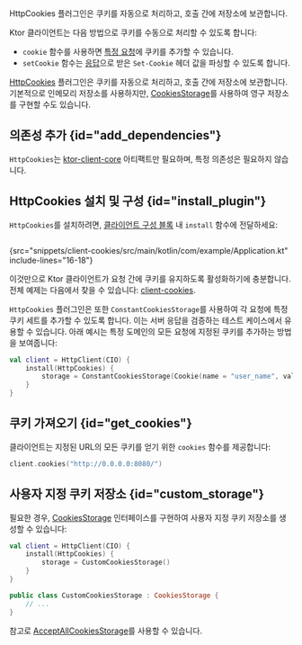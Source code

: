 [//]: # (title: 쿠키)

<primary-label ref="client-plugin"/>

<tldr>
<var name="example_name" value="client-cookies"/>
<include from="lib.topic" element-id="download_example"/>
</tldr>

<link-summary>
HttpCookies 플러그인은 쿠키를 자동으로 처리하고, 호출 간에 저장소에 보관합니다.
</link-summary>

Ktor 클라이언트는 다음 방법으로 쿠키를 수동으로 처리할 수 있도록 합니다:
* `cookie` 함수를 사용하면 [특정 요청](client-requests.md#cookies)에 쿠키를 추가할 수 있습니다.
* `setCookie` 함수는 [응답](client-responses.md#headers)으로 받은 `Set-Cookie` 헤더 값을 파싱할 수 있도록 합니다.

[HttpCookies](https://api.ktor.io/ktor-client/ktor-client-core/io.ktor.client.plugins.cookies/-http-cookies/index.html) 플러그인은 쿠키를 자동으로 처리하고, 호출 간에 저장소에 보관합니다. 기본적으로 인메모리 저장소를 사용하지만, [CookiesStorage](#custom_storage)를 사용하여 영구 저장소를 구현할 수도 있습니다.

## 의존성 추가 {id="add_dependencies"}
`HttpCookies`는 [ktor-client-core](client-dependencies.md) 아티팩트만 필요하며, 특정 의존성은 필요하지 않습니다.

## HttpCookies 설치 및 구성 {id="install_plugin"}

`HttpCookies`를 설치하려면, [클라이언트 구성 블록](client-create-and-configure.md#configure-client) 내 `install` 함수에 전달하세요:
```kotlin
```
{src="snippets/client-cookies/src/main/kotlin/com/example/Application.kt" include-lines="16-18"}

이것만으로 Ktor 클라이언트가 요청 간에 쿠키를 유지하도록 활성화하기에 충분합니다. 전체 예제는 다음에서 찾을 수 있습니다: [client-cookies](https://github.com/ktorio/ktor-documentation/tree/%ktor_version%/codeSnippets/snippets/client-cookies).

`HttpCookies` 플러그인은 또한 `ConstantCookiesStorage`를 사용하여 각 요청에 특정 쿠키 세트를 추가할 수 있도록 합니다. 이는 서버 응답을 검증하는 테스트 케이스에서 유용할 수 있습니다. 아래 예시는 특정 도메인의 모든 요청에 지정된 쿠키를 추가하는 방법을 보여줍니다:

```kotlin
val client = HttpClient(CIO) {
    install(HttpCookies) {
        storage = ConstantCookiesStorage(Cookie(name = "user_name", value = "jetbrains", domain = "0.0.0.0"))
    }
}
```

## 쿠키 가져오기 {id="get_cookies"}

클라이언트는 지정된 URL의 모든 쿠키를 얻기 위한 `cookies` 함수를 제공합니다:

```kotlin
client.cookies("http://0.0.0.0:8080/")
```

## 사용자 지정 쿠키 저장소 {id="custom_storage"}

필요한 경우, [CookiesStorage](https://api.ktor.io/ktor-client/ktor-client-core/io.ktor.client.plugins.cookies/-cookies-storage/index.html) 인터페이스를 구현하여 사용자 지정 쿠키 저장소를 생성할 수 있습니다:

```kotlin
val client = HttpClient(CIO) {
    install(HttpCookies) {
        storage = CustomCookiesStorage()
    }
}

public class CustomCookiesStorage : CookiesStorage {
    // ...
}
```

참고로 [AcceptAllCookiesStorage](https://github.com/ktorio/ktor/blob/main/ktor-client/ktor-client-core/common/src/io/ktor/client/plugins/cookies/AcceptAllCookiesStorage.kt)를 사용할 수 있습니다.
